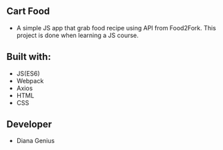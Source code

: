 ## Cart Food
* A simple JS app that grab food recipe using API from Food2Fork. This project is done when learning a JS course.

## Built with:
* JS(ES6)
* Webpack
* Axios
* HTML
* CSS


## Developer
* Diana Genius


